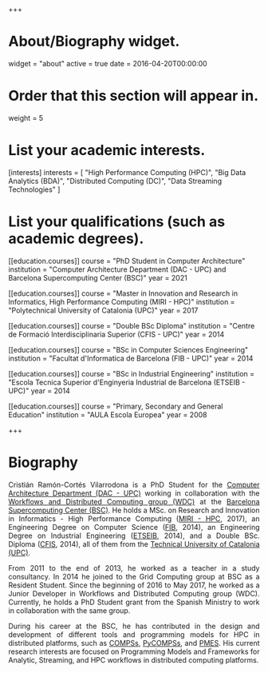 +++
# About/Biography widget.
widget = "about"
active = true
date = 2016-04-20T00:00:00

# Order that this section will appear in.
weight = 5

# List your academic interests.
[interests]
  interests = [
    "High Performance Computing (HPC)",
    "Big Data Analytics (BDA)",
    "Distributed Computing (DC)",
    "Data Streaming Technologies"
  ]

# List your qualifications (such as academic degrees).
[[education.courses]]
  course = "PhD Student in Computer Architecture"
  institution = "Computer Architecture Department (DAC - UPC) and Barcelona Supercomputing Center (BSC)"
  year = 2021

[[education.courses]]
  course = "Master in Innovation and Research in Informatics, High Performance Computing (MIRI - HPC)"
  institution = "Polytechnical University of Catalonia (UPC)"
  year = 2017

[[education.courses]]
  course = "Double BSc Diploma"
  institution = "Centre de Formació Interdisciplinaria Superior (CFIS - UPC)"
  year = 2014

[[education.courses]]
  course = "BSc in Computer Sciences Engineering"
  institution = "Facultat d'Informatica de Barcelona (FIB - UPC)"
  year = 2014

[[education.courses]]
  course = "BSc in Industrial Engineering"
  institution = "Escola Tecnica Superior d'Enginyeria Industrial de Barcelona (ETSEIB - UPC)"
  year = 2014

[[education.courses]]
  course = "Primary, Secondary and General Education"
  institution = "AULA Escola Europea"
  year = 2008
 
+++

# Biography

<p align="justify">
Cristián Ramón-Cortés Vilarrodona is a PhD Student for the <a href="http://www.ac.upc.edu/es" target="_blank">Computer Architecture Department (DAC - UPC)</a> working in collaboration with the <a href="https://www.bsc.es/discover-bsc/organisation/scientific-structure/workflows-and-distributed-computing" target="_blank">Workflows and Distributed Computing group (WDC)</a> at the <a href="https://www.bsc.es/" target="_blank">Barcelona Supercomputing Center (BSC)</a>. He holds a MSc. on Research and Innovation in Informatics - High Performance Computing (<a href="https://masters.fib.upc.edu/masters/miri-high-performance-computing" target="_blank">MIRI - HPC</a>, 2017), an Engineering Degree on Computer Science (<a href="https://www.fib.upc.edu/" target="_blank">FIB</a>, 2014), an Engineering Degree on Industrial Engineering (<a href="https://etseib.upc.edu/ca" target="_blank">ETSEIB</a>, 2014), and a Double BSc. Diploma (<a href="https://cfis.upc.edu/" target="_blank">CFIS</a>, 2014), all of them from the <a href="https://www.upc.edu/" target="_blank">Technical University of Catalonia (UPC)</a>.
</p>

<p align="justify">
From 2011 to the end of 2013, he worked as a teacher in a study consultancy. In 2014 he joined to the Grid Computing group at BSC as a Resident Student. Since the beginning of 2016 to May 2017, he worked as a Junior Developer in Workflows and Distributed Computing group (WDC). Currently, he holds a PhD Student grant from the Spanish Ministry to work in collaboration with the same group.
</p>

<p align="justify">
During his career at the BSC, he has contributed in the design and development of different tools and programming models for HPC in distributed platforms, such as <a href="http://compss.bsc.es" target="_blank">COMPSs</a>, <a href="http://compss.bsc.es" target="_blank">PyCOMPSs</a>, and <a href="https://www.bsc.es/research-and-development/software-and-apps/software-list/pmes" target="_blank">PMES</a>. His current research interests are focused on Programming Models and Frameworks for Analytic, Streaming, and HPC workflows in distributed computing platforms.
</p>
